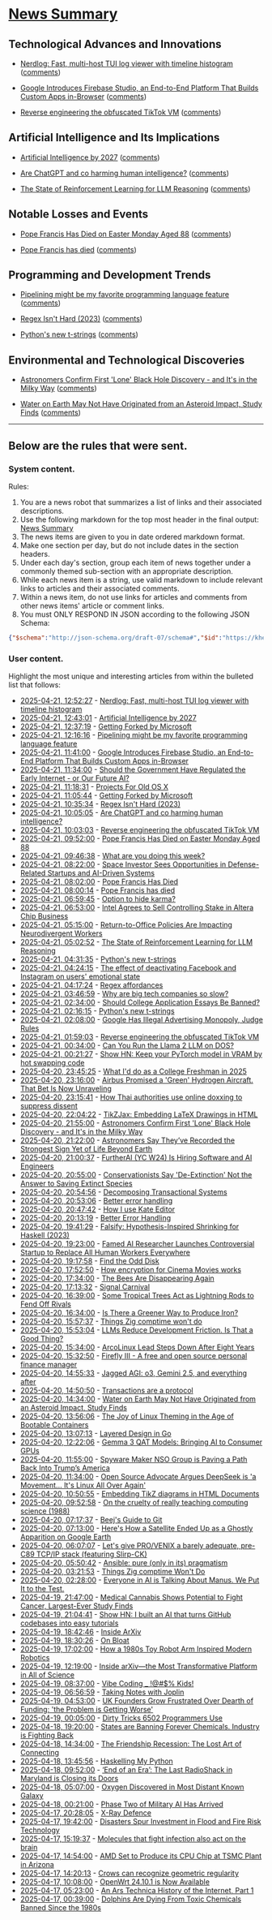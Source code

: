 # [News Summary](https://kherrick.github.io/news-summary/)

## Technological Advances and Innovations

* [Nerdlog: Fast, multi-host TUI log viewer with timeline histogram](https://dmitryfrank.com/projects/nerdlog/article) ([comments](https://lobste.rs/s/3s9y3i/nerdlog_fast_multi_host_tui_log_viewer))

* [Google Introduces Firebase Studio, an End-to-End Platform That Builds Custom Apps in-Browser](https://soylentnews.org/article.pl?sid=25/04/20/051250&amp;from=rss) ([comments](https://soylentnews.org/article.pl?sid=25/04/20/051250&amp;from=rss))

* [Reverse engineering the obfuscated TikTok VM](https://github.com/LukasOgunfeitimi/TikTok-ReverseEngineering) ([comments](https://lobste.rs/s/66gzvi/reverse_engineering_obfuscated_tiktok))

## Artificial Intelligence and Its Implications

* [Artificial Intelligence by 2027](https://ai-2027.com) ([comments](https://lobste.rs/s/jvjcpo/artificial_intelligence_by_2027))

* [Are ChatGPT and co harming human intelligence?](https://www.theguardian.com/technology/2025/apr/19/dont-ask-what-ai-can-do-for-us-ask-what-it-is-doing-to-us-are-chatgpt-and-co-harming-human-intelligence) ([comments](https://news.ycombinator.com/item?id=43750165))

* [The State of Reinforcement Learning for LLM Reasoning](https://sebastianraschka.com/blog/2025/the-state-of-reinforcement-learning-for-llm-reasoning.html) ([comments](https://lobste.rs/s/szhvas/state_reinforcement_learning_for_llm))

## Notable Losses and Events

* [Pope Francis Has Died on Easter Monday Aged 88](https://soylentnews.org/breakingnews/article.pl?sid=25/04/21/0944225&amp;from=rss) ([comments](https://soylentnews.org/breakingnews/article.pl?sid=25/04/21/0944225&amp;from=rss))

* [Pope Francis has died](https://www.reuters.com/world/pope-francis-has-died-vatican-says-video-statement-2025-04-21/) ([comments](https://news.ycombinator.com/item?id=43749405))

## Programming and Development Trends

* [Pipelining might be my favorite programming language feature](https://herecomesthemoon.net/2025/04/pipelining/) ([comments](https://news.ycombinator.com/item?id=43751076))

* [Regex Isn&apos;t Hard (2023)](https://timkellogg.me/blog/2023/07/11/regex) ([comments](https://news.ycombinator.com/item?id=43750314))

* [Python&apos;s new t-strings](https://davepeck.org/2025/04/11/pythons-new-t-strings/) ([comments](https://news.ycombinator.com/item?id=43748512))

## Environmental and Technological Discoveries

* [Astronomers Confirm First &apos;Lone&apos; Black Hole Discovery - and It&apos;s in the Milky Way](https://science.slashdot.org/story/25/04/20/2153201/astronomers-confirm-first-lone-black-hole-discovery---and-its-in-the-milky-way?utm_source=rss1.0mainlinkanon&amp;utm_medium=feed) ([comments](https://news.ycombinator.com/item?id=43747560))

* [Water on Earth May Not Have Originated from an Asteroid Impact, Study Finds](https://news.slashdot.org/story/25/04/19/0436210/water-on-earth-may-not-have-originated-from-an-asteroid-impact-study-finds?utm_source=rss1.0mainlinkanon&amp;utm_medium=feed) ([comments](https://lobste.rs/s/yhtpk0/things_zig_comptime_won_t_do))

---

## Below are the rules that were sent.

### System content.

Rules:

1. You are a news robot that summarizes a list of links and their associated descriptions.
2. Use the following markdown for the top most header in the final output: [News Summary](https://kherrick.github.io/news-summary/)
3. The news items are given to you in date ordered markdown format.
4. Make one section per day, but do not include dates in the section headers.
5. Under each day's section, group each item of news together under a commonly themed sub-section with an appropriate description.
6. While each news item is a string, use valid markdown to include relevant links to articles and their associated comments.
7. Within a news item, do not use links for articles and comments from other news items' article or comment links.
8. You must ONLY RESPOND IN JSON according to the following JSON Schema:

```json
{"$schema":"http://json-schema.org/draft-07/schema#","$id":"https://kherrick.github.io/news-summary/news-summary-schema.json","type":"object","properties":{"heading":{"type":"string"},"sections":{"type":"array","items":{"type":"object","properties":{"title":{"type":"string"},"newsItems":{"type":"array","items":{"type":"string"},"minItems":1}},"required":["title","newsItems"]},"minItems":1}},"required":["heading","sections"]}
```

### User content.

Highlight the most unique and interesting articles from within the bulleted list that follows:

* [2025-04-21, 12:52:27](https://lobste.rs/s/3s9y3i/nerdlog_fast_multi_host_tui_log_viewer) - [Nerdlog: Fast, multi-host TUI log viewer with timeline histogram](https://dmitryfrank.com/projects/nerdlog/article)
* [2025-04-21, 12:43:01](https://lobste.rs/s/jvjcpo/artificial_intelligence_by_2027) - [Artificial Intelligence by 2027](https://ai-2027.com)
* [2025-04-21, 12:37:19](https://lobste.rs/s/mdshkf/getting_forked_by_microsoft) - [Getting Forked by Microsoft](https://philiplaine.com/posts/getting-forked-by-microsoft/)
* [2025-04-21, 12:16:16](https://news.ycombinator.com/item?id=43751076) - [Pipelining might be my favorite programming language feature](https://herecomesthemoon.net/2025/04/pipelining/)
* [2025-04-21, 11:41:00](https://soylentnews.org/article.pl?sid=25/04/20/051250&amp;from=rss) - [Google Introduces Firebase Studio, an End-to-End Platform That Builds Custom Apps in-Browser](https://soylentnews.org/article.pl?sid=25/04/20/051250&amp;from=rss)
* [2025-04-21, 11:34:00](https://news.slashdot.org/story/25/04/21/031252/should-the-government-have-regulated-the-early-internet---or-our-future-ai?utm_source=rss1.0mainlinkanon&amp;utm_medium=feed) - [Should the Government Have Regulated the Early Internet - or Our Future AI?](https://news.slashdot.org/story/25/04/21/031252/should-the-government-have-regulated-the-early-internet---or-our-future-ai?utm_source=rss1.0mainlinkanon&amp;utm_medium=feed)
* [2025-04-21, 11:18:31](https://lobste.rs/s/vioyel/projects_for_old_os_x) - [Projects For Old OS X](https://jonathanalland.com/old-osx-projects.html)
* [2025-04-21, 11:05:44](https://news.ycombinator.com/item?id=43750535) - [Getting Forked by Microsoft](https://philiplaine.com/posts/getting-forked-by-microsoft/)
* [2025-04-21, 10:35:34](https://news.ycombinator.com/item?id=43750314) - [Regex Isn&apos;t Hard (2023)](https://timkellogg.me/blog/2023/07/11/regex)
* [2025-04-21, 10:05:05](https://news.ycombinator.com/item?id=43750165) - [Are ChatGPT and co harming human intelligence?](https://www.theguardian.com/technology/2025/apr/19/dont-ask-what-ai-can-do-for-us-ask-what-it-is-doing-to-us-are-chatgpt-and-co-harming-human-intelligence)
* [2025-04-21, 10:03:03](https://lobste.rs/s/66gzvi/reverse_engineering_obfuscated_tiktok) - [Reverse engineering the obfuscated TikTok VM](https://github.com/LukasOgunfeitimi/TikTok-ReverseEngineering)
* [2025-04-21, 09:52:00](https://soylentnews.org/breakingnews/article.pl?sid=25/04/21/0944225&amp;from=rss) - [Pope Francis Has Died on Easter Monday Aged 88](https://soylentnews.org/breakingnews/article.pl?sid=25/04/21/0944225&amp;from=rss)
* [2025-04-21, 09:46:38](https://lobste.rs/s/wup76i/what_are_you_doing_this_week) - [What are you doing this week?](https://lobste.rs/s/wup76i/what_are_you_doing_this_week)
* [2025-04-21, 08:22:00](https://science.slashdot.org/story/25/04/21/066243/space-investor-sees-opportunities-in-defense-related-startups-and-ai-driven-systems?utm_source=rss1.0mainlinkanon&amp;utm_medium=feed) - [Space Investor Sees Opportunities in Defense-Related Startups and AI-Driven Systems](https://science.slashdot.org/story/25/04/21/066243/space-investor-sees-opportunities-in-defense-related-startups-and-ai-driven-systems?utm_source=rss1.0mainlinkanon&amp;utm_medium=feed)
* [2025-04-21, 08:02:00](https://news.slashdot.org/story/25/04/21/082240/pope-francis-has-died?utm_source=rss1.0mainlinkanon&amp;utm_medium=feed) - [Pope Francis Has Died](https://news.slashdot.org/story/25/04/21/082240/pope-francis-has-died?utm_source=rss1.0mainlinkanon&amp;utm_medium=feed)
* [2025-04-21, 08:00:14](https://news.ycombinator.com/item?id=43749405) - [Pope Francis has died](https://www.reuters.com/world/pope-francis-has-died-vatican-says-video-statement-2025-04-21/)
* [2025-04-21, 06:59:45](https://lobste.rs/s/ehky9x/option_hide_karma) - [Option to hide karma?](https://lobste.rs/s/ehky9x/option_hide_karma)
* [2025-04-21, 06:53:00](https://soylentnews.org/article.pl?sid=25/04/20/0455204&amp;from=rss) - [Intel Agrees to Sell Controlling Stake in Altera Chip Business](https://soylentnews.org/article.pl?sid=25/04/20/0455204&amp;from=rss)
* [2025-04-21, 05:15:00](https://it.slashdot.org/story/25/04/21/0512241/return-to-office-policies-are-impacting-neurodivergent-workers?utm_source=rss1.0mainlinkanon&amp;utm_medium=feed) - [Return-to-Office Policies Are Impacting Neurodivergent Workers](https://it.slashdot.org/story/25/04/21/0512241/return-to-office-policies-are-impacting-neurodivergent-workers?utm_source=rss1.0mainlinkanon&amp;utm_medium=feed)
* [2025-04-21, 05:02:52](https://lobste.rs/s/szhvas/state_reinforcement_learning_for_llm) - [The State of Reinforcement Learning for LLM Reasoning](https://sebastianraschka.com/blog/2025/the-state-of-reinforcement-learning-for-llm-reasoning.html)
* [2025-04-21, 04:31:35](https://news.ycombinator.com/item?id=43748512) - [Python&apos;s new t-strings](https://davepeck.org/2025/04/11/pythons-new-t-strings/)
* [2025-04-21, 04:24:15](https://news.ycombinator.com/item?id=43748486) - [The effect of deactivating Facebook and Instagram on users&apos; emotional state](https://www.nber.org/papers/w33697)
* [2025-04-21, 04:17:24](https://lobste.rs/s/p1a2mz/regex_affordances) - [Regex affordances](https://nedbatchelder.com/blog/202504/regex_affordances.html)
* [2025-04-21, 03:46:59](https://lobste.rs/s/ghq0lb/why_are_big_tech_companies_so_slow) - [Why are big tech companies so slow?](https://www.seangoedecke.com/difficulty-in-big-tech/)
* [2025-04-21, 02:34:00](https://news.slashdot.org/story/25/04/21/0215254/should-college-application-essays-be-banned?utm_source=rss1.0mainlinkanon&amp;utm_medium=feed) - [Should College Application Essays Be Banned?](https://news.slashdot.org/story/25/04/21/0215254/should-college-application-essays-be-banned?utm_source=rss1.0mainlinkanon&amp;utm_medium=feed)
* [2025-04-21, 02:16:15](https://lobste.rs/s/p5g7rn/python_s_new_t_strings) - [Python&apos;s new t-strings](https://davepeck.org/2025/04/11/pythons-new-t-strings/)
* [2025-04-21, 02:08:00](https://soylentnews.org/article.pl?sid=25/04/20/0452238&amp;from=rss) - [Google Has Illegal Advertising Monopoly, Judge Rules](https://soylentnews.org/article.pl?sid=25/04/20/0452238&amp;from=rss)
* [2025-04-21, 01:59:03](https://news.ycombinator.com/item?id=43747921) - [Reverse engineering the obfuscated TikTok VM](https://github.com/LukasOgunfeitimi/TikTok-ReverseEngineering)
* [2025-04-21, 00:34:00](https://tech.slashdot.org/story/25/04/21/0026255/can-you-run-the-llama-2-llm-on-dos?utm_source=rss1.0mainlinkanon&amp;utm_medium=feed) - [Can You Run the Llama 2 LLM on DOS?](https://tech.slashdot.org/story/25/04/21/0026255/can-you-run-the-llama-2-llm-on-dos?utm_source=rss1.0mainlinkanon&amp;utm_medium=feed)
* [2025-04-21, 00:21:27](https://news.ycombinator.com/item?id=43747560) - [Show HN: Keep your PyTorch model in VRAM by hot swapping code](https://github.com/valine/training-hot-swap/)
* [2025-04-20, 23:45:25](https://lobste.rs/s/pncgon/what_i_d_do_as_college_freshman_2025) - [What I&apos;d do as a College Freshman in 2025](http://muratbuffalo.blogspot.com/2025/04/what-id-do-as-college-freshman.html)
* [2025-04-20, 23:16:00](https://news.slashdot.org/story/25/04/20/2311242/airbus-promised-a-green-hydrogen-aircraft-that-bet-is-now-unraveling?utm_source=rss1.0mainlinkanon&amp;utm_medium=feed) - [Airbus Promised a &apos;Green&apos; Hydrogen Aircraft. That Bet Is Now Unraveling](https://news.slashdot.org/story/25/04/20/2311242/airbus-promised-a-green-hydrogen-aircraft-that-bet-is-now-unraveling?utm_source=rss1.0mainlinkanon&amp;utm_medium=feed)
* [2025-04-20, 23:15:41](https://news.ycombinator.com/item?id=43747242) - [How Thai authorities use online doxxing to suppress dissent](https://citizenlab.ca/2025/04/how-thai-authorities-use-online-doxxing-to-suppress-dissent/)
* [2025-04-20, 22:04:22](https://news.ycombinator.com/item?id=43746831) - [TikZJax: Embedding LaTeX Drawings in HTML](https://tikzjax.com/)
* [2025-04-20, 21:55:00](https://science.slashdot.org/story/25/04/20/2153201/astronomers-confirm-first-lone-black-hole-discovery---and-its-in-the-milky-way?utm_source=rss1.0mainlinkanon&amp;utm_medium=feed) - [Astronomers Confirm First &apos;Lone&apos; Black Hole Discovery - and It&apos;s in the Milky Way](https://science.slashdot.org/story/25/04/20/2153201/astronomers-confirm-first-lone-black-hole-discovery---and-its-in-the-milky-way?utm_source=rss1.0mainlinkanon&amp;utm_medium=feed)
* [2025-04-20, 21:22:00](https://soylentnews.org/article.pl?sid=25/04/19/183229&amp;from=rss) - [Astronomers Say They’ve Recorded the Strongest Sign Yet of Life Beyond Earth](https://soylentnews.org/article.pl?sid=25/04/19/183229&amp;from=rss)
* [2025-04-20, 21:00:37](https://news.ycombinator.com/item?id=43746491) - [FurtherAI (YC W24) Is Hiring Software and AI Engineers](https://www.ycombinator.com/companies/furtherai/jobs)
* [2025-04-20, 20:55:00](https://news.slashdot.org/story/25/04/20/2053222/conservationists-say-de-extinction-not-the-answer-to-saving-extinct-species?utm_source=rss1.0mainlinkanon&amp;utm_medium=feed) - [Conservationists Say &apos;De-Extinction&apos; Not the Answer to Saving Extinct Species](https://news.slashdot.org/story/25/04/20/2053222/conservationists-say-de-extinction-not-the-answer-to-saving-extinct-species?utm_source=rss1.0mainlinkanon&amp;utm_medium=feed)
* [2025-04-20, 20:54:56](https://news.ycombinator.com/item?id=43746461) - [Decomposing Transactional Systems](https://transactional.blog/blog/2025-decomposing-transactional-systems)
* [2025-04-20, 20:53:06](https://lobste.rs/s/ucrv1t/better_error_handling) - [Better error handling](https://meowbark.dev/Better-error-handling)
* [2025-04-20, 20:47:42](https://lobste.rs/s/7od3uk/how_i_use_kate_editor) - [How I use Kate Editor](https://akselmo.dev/posts/how-i-use-kate-editor/)
* [2025-04-20, 20:13:19](https://news.ycombinator.com/item?id=43746229) - [Better Error Handling](https://meowbark.dev/Better-error-handling)
* [2025-04-20, 19:41:29](https://news.ycombinator.com/item?id=43746017) - [Falsify: Hypothesis-Inspired Shrinking for Haskell (2023)](https://www.well-typed.com/blog/2023/04/falsify/)
* [2025-04-20, 19:23:00](https://hardware.slashdot.org/story/25/04/20/1921251/famed-ai-researcher-launches-controversial-startup-to-replace-all-human-workers-everywhere?utm_source=rss1.0mainlinkanon&amp;utm_medium=feed) - [Famed AI Researcher Launches Controversial Startup to Replace All Human Workers Everywhere](https://hardware.slashdot.org/story/25/04/20/1921251/famed-ai-researcher-launches-controversial-startup-to-replace-all-human-workers-everywhere?utm_source=rss1.0mainlinkanon&amp;utm_medium=feed)
* [2025-04-20, 19:17:58](https://news.ycombinator.com/item?id=43745868) - [Find the Odd Disk](https://colors2.alessandroroussel.com/)
* [2025-04-20, 17:52:50](https://news.ycombinator.com/item?id=43745281) - [How encryption for Cinema Movies works](https://serverless.industries/2024/05/31/digital-cinema.en.html)
* [2025-04-20, 17:34:00](https://news.slashdot.org/story/25/04/20/1649246/the-bees-are-disappearing-again?utm_source=rss1.0mainlinkanon&amp;utm_medium=feed) - [The Bees Are Disappearing Again ](https://news.slashdot.org/story/25/04/20/1649246/the-bees-are-disappearing-again?utm_source=rss1.0mainlinkanon&amp;utm_medium=feed)
* [2025-04-20, 17:13:32](https://news.ycombinator.com/item?id=43745040) - [Signal Carnival](https://www.quiss.org/signal_carnival/)
* [2025-04-20, 16:39:00](https://soylentnews.org/article.pl?sid=25/04/19/181213&amp;from=rss) - [Some Tropical Trees Act as Lightning Rods to Fend Off Rivals](https://soylentnews.org/article.pl?sid=25/04/19/181213&amp;from=rss)
* [2025-04-20, 16:34:00](https://news.slashdot.org/story/25/04/20/019256/is-there-a-greener-way-to-produce-iron?utm_source=rss1.0mainlinkanon&amp;utm_medium=feed) - [Is There a Greener Way to Produce Iron?](https://news.slashdot.org/story/25/04/20/019256/is-there-a-greener-way-to-produce-iron?utm_source=rss1.0mainlinkanon&amp;utm_medium=feed)
* [2025-04-20, 15:57:37](https://news.ycombinator.com/item?id=43744591) - [Things Zig comptime won&apos;t do](https://matklad.github.io/2025/04/19/things-zig-comptime-wont-do.html)
* [2025-04-20, 15:53:04](https://lobste.rs/s/sbbifz/llms_reduce_development_friction_is_good) - [LLMs Reduce Development Friction. Is That a Good Thing?](https://blog.ollien.com/posts/llm-friction/)
* [2025-04-20, 15:34:00](https://linux.slashdot.org/story/25/04/19/1954232/arcolinux-lead-steps-down-after-eight-years?utm_source=rss1.0mainlinkanon&amp;utm_medium=feed) - [ArcoLinux Lead Steps Down After Eight Years](https://linux.slashdot.org/story/25/04/19/1954232/arcolinux-lead-steps-down-after-eight-years?utm_source=rss1.0mainlinkanon&amp;utm_medium=feed)
* [2025-04-20, 15:32:50](https://lobste.rs/s/ljttuz/firefly_iii_free_open_source_personal) - [Firefly III - A free and open source personal finance manager](https://firefly-iii.org/)
* [2025-04-20, 14:55:33](https://news.ycombinator.com/item?id=43744173) - [Jagged AGI: o3, Gemini 2.5, and everything after](https://www.oneusefulthing.org/p/on-jagged-agi-o3-gemini-25-and-everything)
* [2025-04-20, 14:50:50](https://lobste.rs/s/ymn744/transactions_are_protocol) - [Transactions are a protocol](https://notes.eatonphil.com/2025-04-20-transactions-are-a-protocol.html)
* [2025-04-20, 14:34:00](https://news.slashdot.org/story/25/04/19/0436210/water-on-earth-may-not-have-originated-from-an-asteroid-impact-study-finds?utm_source=rss1.0mainlinkanon&amp;utm_medium=feed) - [Water on Earth May Not Have Originated from an Asteroid Impact, Study Finds](https://news.slashdot.org/story/25/04/19/0436210/water-on-earth-may-not-have-originated-from-an-asteroid-impact-study-finds?utm_source=rss1.0mainlinkanon&amp;utm_medium=feed)
* [2025-04-20, 13:56:06](https://news.ycombinator.com/item?id=43743784) - [The Joy of Linux Theming in the Age of Bootable Containers](https://blues.win/posts/joy-of-linux-theming/)
* [2025-04-20, 13:07:13](https://lobste.rs/s/mgixaf/layered_design_go) - [Layered Design in Go](https://jerf.org/iri/post/2025/go_layered_design/)
* [2025-04-20, 12:22:06](https://news.ycombinator.com/item?id=43743337) - [Gemma 3 QAT Models: Bringing AI to Consumer GPUs](https://developers.googleblog.com/en/gemma-3-quantized-aware-trained-state-of-the-art-ai-to-consumer-gpus/)
* [2025-04-20, 11:55:00](https://soylentnews.org/politics/article.pl?sid=25/04/19/1231231&amp;from=rss) - [Spyware Maker NSO Group is Paving a Path Back Into Trump’s America](https://soylentnews.org/politics/article.pl?sid=25/04/19/1231231&amp;from=rss)
* [2025-04-20, 11:34:00](https://news.slashdot.org/story/25/04/20/0332214/open-source-advocate-argues-deepseek-is-a-movement-its-linux-all-over-again?utm_source=rss1.0mainlinkanon&amp;utm_medium=feed) - [Open Source Advocate Argues DeepSeek is &apos;a Movement... It&apos;s Linux All Over Again&apos;](https://news.slashdot.org/story/25/04/20/0332214/open-source-advocate-argues-deepseek-is-a-movement-its-linux-all-over-again?utm_source=rss1.0mainlinkanon&amp;utm_medium=feed)
* [2025-04-20, 10:50:55](https://lobste.rs/s/rql1su/embedding_tikz_diagrams_html_documents) - [Embedding TikZ diagrams in HTML Documents](https://tikzjax.com/)
* [2025-04-20, 09:52:58](https://lobste.rs/s/x1izrz/on_cruelty_really_teaching_computing) - [On the cruelty of really teaching computing science (1988)](https://www.cs.utexas.edu/~EWD/transcriptions/EWD10xx/EWD1036.html)
* [2025-04-20, 07:17:37](https://lobste.rs/s/uxnxin/beej_s_guide_git) - [Beej&apos;s Guide to Git](https://beej.us/guide/bggit/html/split/)
* [2025-04-20, 07:13:00](https://soylentnews.org/article.pl?sid=25/04/19/1214259&amp;from=rss) - [Here&apos;s How a Satellite Ended Up as a Ghostly Apparition on Google Earth](https://soylentnews.org/article.pl?sid=25/04/19/1214259&amp;from=rss)
* [2025-04-20, 06:07:07](https://lobste.rs/s/khmxui/let_s_give_pro_venix_barely_adequate_pre) - [Let&apos;s give PRO/VENIX a barely adequate, pre-C89 TCP/IP stack (featuring Slirp-CK)](http://oldvcr.blogspot.com/2025/04/lets-give-provenix-barely-adequate-pre.html)
* [2025-04-20, 05:50:42](https://lobste.rs/s/oybzgm/ansible_pure_only_its_pragmatism) - [Ansible: pure (only in its) pragmatism](https://andrejradovic.com/blog/ansible/)
* [2025-04-20, 03:21:53](https://lobste.rs/s/yhtpk0/things_zig_comptime_won_t_do) - [Things Zig comptime Won&apos;t Do](https://matklad.github.io/2025/04/19/things-zig-comptime-wont-do.html)
* [2025-04-20, 02:28:00](https://soylentnews.org/article.pl?sid=25/04/19/1211220&amp;from=rss) - [Everyone in AI is Talking About Manus. We Put It to the Test.](https://soylentnews.org/article.pl?sid=25/04/19/1211220&amp;from=rss)
* [2025-04-19, 21:47:00](https://soylentnews.org/article.pl?sid=25/04/19/1159218&amp;from=rss) - [Medical Cannabis Shows Potential to Fight Cancer, Largest-Ever Study Finds](https://soylentnews.org/article.pl?sid=25/04/19/1159218&amp;from=rss)
* [2025-04-19, 21:04:41](https://news.ycombinator.com/item?id=43739456) - [Show HN: I built an AI that turns GitHub codebases into easy tutorials](https://github.com/The-Pocket/Tutorial-Codebase-Knowledge)
* [2025-04-19, 18:42:46](https://news.ycombinator.com/item?id=43738478) - [Inside ArXiv](https://www.wired.com/story/inside-arxiv-most-transformative-code-science/)
* [2025-04-19, 18:30:26](https://lobste.rs/s/ewinm7/on_bloat) - [On Bloat](https://docs.google.com/presentation/d/e/2PACX-1vSmIbSwh1_DXKEMU5YKgYpt5_b4yfOfpfEOKS5_cvtLdiHsX6zt-gNeisamRuCtDtCb2SbTafTI8V47/pub)
* [2025-04-19, 17:02:00](https://soylentnews.org/article.pl?sid=25/04/18/043228&amp;from=rss) - [How a 1980s Toy Robot Arm Inspired Modern Robotics](https://soylentnews.org/article.pl?sid=25/04/18/043228&amp;from=rss)
* [2025-04-19, 12:19:00](https://soylentnews.org/article.pl?sid=25/04/18/040226&amp;from=rss) - [Inside arXiv—the Most Transformative Platform in All of Science](https://soylentnews.org/article.pl?sid=25/04/18/040226&amp;from=rss)
* [2025-04-19, 08:37:00](https://soylentnews.org/article.pl?sid=25/04/18/0334256&amp;from=rss) - [Vibe Coding _ !@#$% Kids! ](https://soylentnews.org/article.pl?sid=25/04/18/0334256&amp;from=rss)
* [2025-04-19, 06:56:59](https://news.ycombinator.com/item?id=43734732) - [Taking Notes with Joplin](https://lwn.net/Articles/1016400/)
* [2025-04-19, 04:53:00](https://soylentnews.org/article.pl?sid=25/04/18/0255244&amp;from=rss) - [UK Founders Grow Frustrated Over Dearth of Funding: &apos;the Problem is Getting Worse&apos;](https://soylentnews.org/article.pl?sid=25/04/18/0255244&amp;from=rss)
* [2025-04-19, 00:05:00](https://soylentnews.org/article.pl?sid=25/04/17/1356201&amp;from=rss) - [Dirty Tricks 6502 Programmers Use](https://soylentnews.org/article.pl?sid=25/04/17/1356201&amp;from=rss)
* [2025-04-18, 19:20:00](https://soylentnews.org/article.pl?sid=25/04/17/1348247&amp;from=rss) - [States are Banning Forever Chemicals. Industry is Fighting Back](https://soylentnews.org/article.pl?sid=25/04/17/1348247&amp;from=rss)
* [2025-04-18, 14:34:00](https://soylentnews.org/article.pl?sid=25/04/17/1336207&amp;from=rss) - [The Friendship Recession: The Lost Art of Connecting](https://soylentnews.org/article.pl?sid=25/04/17/1336207&amp;from=rss)
* [2025-04-18, 13:45:56](https://news.ycombinator.com/item?id=43728056) - [Haskelling My Python](https://unnamed.website/posts/haskelling-my-python/)
* [2025-04-18, 09:52:00](https://soylentnews.org/article.pl?sid=25/04/16/1857229&amp;from=rss) - [‘End of an Era’: The Last RadioShack in Maryland is Closing its Doors](https://soylentnews.org/article.pl?sid=25/04/16/1857229&amp;from=rss)
* [2025-04-18, 05:07:00](https://soylentnews.org/article.pl?sid=25/04/16/1849251&amp;from=rss) - [Oxygen Discovered in Most Distant Known Galaxy](https://soylentnews.org/article.pl?sid=25/04/16/1849251&amp;from=rss)
* [2025-04-18, 00:21:00](https://soylentnews.org/article.pl?sid=25/04/16/1843228&amp;from=rss) - [Phase Two of Military AI Has Arrived](https://soylentnews.org/article.pl?sid=25/04/16/1843228&amp;from=rss)
* [2025-04-17, 20:28:05](https://news.ycombinator.com/item?id=43721853) - [X-Ray Defence](https://lichess.org/@/Mcie/blog/x-ray-defence-hidden-resource-sudden-lifeline/HERaZrZg)
* [2025-04-17, 19:42:00](https://soylentnews.org/article.pl?sid=25/04/16/1838216&amp;from=rss) - [Disasters Spur Investment in Flood and Fire Risk Technology](https://soylentnews.org/article.pl?sid=25/04/16/1838216&amp;from=rss)
* [2025-04-17, 15:19:37](https://news.ycombinator.com/item?id=43718175) - [Molecules that fight infection also act on the brain](https://news.mit.edu/2025/molecules-fighting-infection-act-in-brain-inducing-anxiety-or-sociability-0407)
* [2025-04-17, 14:54:00](https://soylentnews.org/article.pl?sid=25/04/16/1816228&amp;from=rss) - [AMD Set to Produce its CPU Chip at TSMC Plant in Arizona](https://soylentnews.org/article.pl?sid=25/04/16/1816228&amp;from=rss)
* [2025-04-17, 14:20:13](https://news.ycombinator.com/item?id=43717251) - [Crows can recognize geometric regularity](https://phys.org/news/2025-04-crows-geometric-regularity.html)
* [2025-04-17, 10:08:00](https://soylentnews.org/article.pl?sid=25/04/16/1155209&amp;from=rss) - [OpenWrt 24.10.1 is Now Available](https://soylentnews.org/article.pl?sid=25/04/16/1155209&amp;from=rss)
* [2025-04-17, 05:23:00](https://soylentnews.org/article.pl?sid=25/04/16/1153241&amp;from=rss) - [An Ars Technica History of the Internet, Part 1](https://soylentnews.org/article.pl?sid=25/04/16/1153241&amp;from=rss)
* [2025-04-17, 00:39:00](https://soylentnews.org/article.pl?sid=25/04/16/1151239&amp;from=rss) - [Dolphins Are Dying From Toxic Chemicals Banned Since the 1980s](https://soylentnews.org/article.pl?sid=25/04/16/1151239&amp;from=rss)
